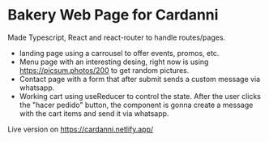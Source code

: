 
# Bakery Web Page for Cardanni


Made Typescript, React and react-router to handle routes/pages.

- landing page using a carrousel to offer events, promos, etc.
- Menu page with an interesting desing, right now is using https://picsum.photos/200 to get random pictures.
- Contact page with a form that after submit sends a custom message via whatsapp.
- Working cart using useReducer to control the state. After the user clicks the "hacer pedido" button, the component is gonna create a message with the cart items and send it via whatsapp. 

Live version on https://cardanni.netlify.app/

